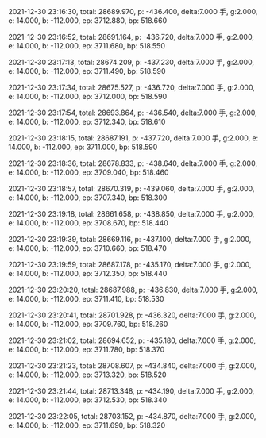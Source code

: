 2021-12-30 23:16:30, total: 28689.970, p: -436.400, delta:7.000 手, g:2.000, e: 14.000, b: -112.000, ep: 3712.880, bp: 518.660

2021-12-30 23:16:52, total: 28691.164, p: -436.720, delta:7.000 手, g:2.000, e: 14.000, b: -112.000, ep: 3711.680, bp: 518.550

2021-12-30 23:17:13, total: 28674.209, p: -437.230, delta:7.000 手, g:2.000, e: 14.000, b: -112.000, ep: 3711.490, bp: 518.590

2021-12-30 23:17:34, total: 28675.527, p: -436.720, delta:7.000 手, g:2.000, e: 14.000, b: -112.000, ep: 3712.000, bp: 518.590

2021-12-30 23:17:54, total: 28693.864, p: -436.540, delta:7.000 手, g:2.000, e: 14.000, b: -112.000, ep: 3712.340, bp: 518.610

2021-12-30 23:18:15, total: 28687.191, p: -437.720, delta:7.000 手, g:2.000, e: 14.000, b: -112.000, ep: 3711.000, bp: 518.590

2021-12-30 23:18:36, total: 28678.833, p: -438.640, delta:7.000 手, g:2.000, e: 14.000, b: -112.000, ep: 3709.040, bp: 518.460

2021-12-30 23:18:57, total: 28670.319, p: -439.060, delta:7.000 手, g:2.000, e: 14.000, b: -112.000, ep: 3707.340, bp: 518.300

2021-12-30 23:19:18, total: 28661.658, p: -438.850, delta:7.000 手, g:2.000, e: 14.000, b: -112.000, ep: 3708.670, bp: 518.440

2021-12-30 23:19:39, total: 28669.116, p: -437.100, delta:7.000 手, g:2.000, e: 14.000, b: -112.000, ep: 3710.660, bp: 518.470

2021-12-30 23:19:59, total: 28687.178, p: -435.170, delta:7.000 手, g:2.000, e: 14.000, b: -112.000, ep: 3712.350, bp: 518.440

2021-12-30 23:20:20, total: 28687.988, p: -436.830, delta:7.000 手, g:2.000, e: 14.000, b: -112.000, ep: 3711.410, bp: 518.530

2021-12-30 23:20:41, total: 28701.928, p: -436.320, delta:7.000 手, g:2.000, e: 14.000, b: -112.000, ep: 3709.760, bp: 518.260

2021-12-30 23:21:02, total: 28694.652, p: -435.180, delta:7.000 手, g:2.000, e: 14.000, b: -112.000, ep: 3711.780, bp: 518.370

2021-12-30 23:21:23, total: 28708.607, p: -434.840, delta:7.000 手, g:2.000, e: 14.000, b: -112.000, ep: 3713.320, bp: 518.520

2021-12-30 23:21:44, total: 28713.348, p: -434.190, delta:7.000 手, g:2.000, e: 14.000, b: -112.000, ep: 3712.530, bp: 518.340

2021-12-30 23:22:05, total: 28703.152, p: -434.870, delta:7.000 手, g:2.000, e: 14.000, b: -112.000, ep: 3711.690, bp: 518.320